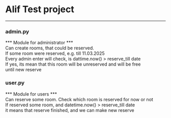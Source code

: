 # Alif Test project
___________________


### admin.py
*** Module for administrator  *** <br>
Can create rooms, that could be reserved.<br>
If some room were reserved, e.g. till 11.03.2025 <br>
Every admin enter will check, is dattime.now() > reserve_till date <br>
If yes, its mean that this room will be unreserved and will be free <br>
until new reserve <br>

### user.py
***  Module for users  *** <br>
Can reserve some room. Check which room is reserved for now or not <br>
If reserved some room, and datetime.now() > reserve_till date <br>
it means that reserve finished, and we can make new reserve <br>